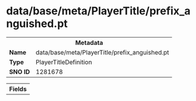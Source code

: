 <h1>data/base/meta/PlayerTitle/prefix_anguished.pt</h1><table><tr><th colspan="100%">Metadata</th></tr><tr><td><b>Name</b></td><td>data/base/meta/PlayerTitle/prefix_anguished.pt</td></tr><tr><td><b>Type</b></td><td>PlayerTitleDefinition</td></tr><tr><td><b>SNO ID</b></td><td>1281678</td></tr></table>

<table><tr><th colspan="100%">Fields</th></tr></table>

